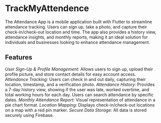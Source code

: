 # TrackMyAttendence

The Attendance App is a mobile application built with Flutter to streamline attendance tracking. Users can sign up, take a photo, and capture their check-in/check-out location and time. The app also provides a history view, attendance insights, and monthly reports, making it an ideal solution for individuals and businesses looking to enhance attendance management.

## Features

*User Sign-Up & Profile Management:* Allows users to sign up, upload their profile picture, and store contact details for easy account access.
*Attendance Tracking:* Users can check in and out daily, capturing their location, timestamp, and a verification photo.
*Attendance History:* Provides a 7-day history view, showing if the user was late, worked overtime, and total working hours for each day. Users can search attendance by specific dates.
*Monthly Attendance Report:* Visual representation of attendance in a pie chart format.
*Location Mapping:* Displays check-in/check-out locations on a map with a red pin marker.
*Secure Data Storage:* All data is stored securely using Firebase.
